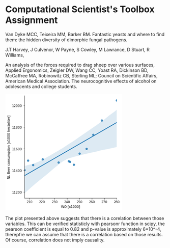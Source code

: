 # Computational Scientist's Toolbox Assignment



Van Dyke MCC, Teixeira MM, Barker BM. Fantastic yeasts and where to find them: the hidden diversity of dimorphic fungal pathogens.

J.T Harvey, J Culvenor, W Payne, S Cowley, M Lawrance, D Stuart, R Williams,

An analysis of the forces required to drag sheep over various surfaces, Applied Ergonomics, Zeigler DW, Wang CC, Yoast RA, Dickinson BD, McCaffree MA, Robinowitz CB, Sterling ML; Council on Scientific Affairs, American Medical Association. The neurocognitive effects of alcohol on adolescents and college students.

![](figure.png)

The plot presented above suggests that there is a corelation between those variables. This can be verified statisticly with pearsonr function in scipy, the pearson coefficient is equal to 0.82 and p-value is approximately 6*10^-4, therepfre we can assume that there is a correlation based on those results. Of course, correlation does not imply causality. 